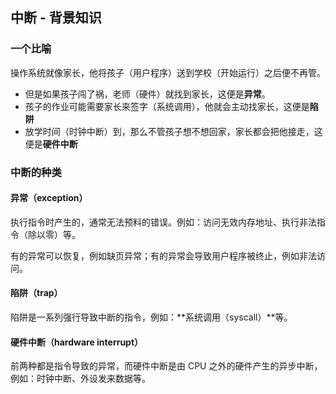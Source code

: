 ## 中断 - 背景知识

### 一个比喻

操作系统就像家长，他将孩子（用户程序）送到学校（开始运行）之后便不再管。
- 但是如果孩子闯了祸，老师（硬件）就找到家长，这便是**异常**。
- 孩子的作业可能需要家长来签字（系统调用），他就会主动找家长，这便是**陷阱**
- 放学时间（时钟中断）到，那么不管孩子想不想回家，家长都会把他接走，这便是**硬件中断**

### 中断的种类

#### 异常（exception）
执行指令时产生的，通常无法预料的错误。例如：访问无效内存地址、执行非法指令（除以零）等。

有的异常可以恢复，例如缺页异常；有的异常会导致用户程序被终止，例如非法访问。

#### 陷阱（trap）
陷阱是一系列强行导致中断的指令，例如：**系统调用（syscall）**等。

#### 硬件中断（hardware interrupt）
前两种都是指令导致的异常，而硬件中断是由 CPU 之外的硬件产生的异步中断，例如：时钟中断、外设发来数据等。